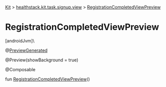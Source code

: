 
[Kit](../../kit.html) > [healthstack.kit.task.signup.view](index.html) > [RegistrationCompletedViewPreview](-registration-completed-view-preview.html)



# RegistrationCompletedViewPreview



[androidJvm]\




@[PreviewGenerated](../healthstack.kit.annotation/-preview-generated/index.html)



@Preview(showBackground = true)



@Composable



fun [RegistrationCompletedViewPreview](-registration-completed-view-preview.html)()




